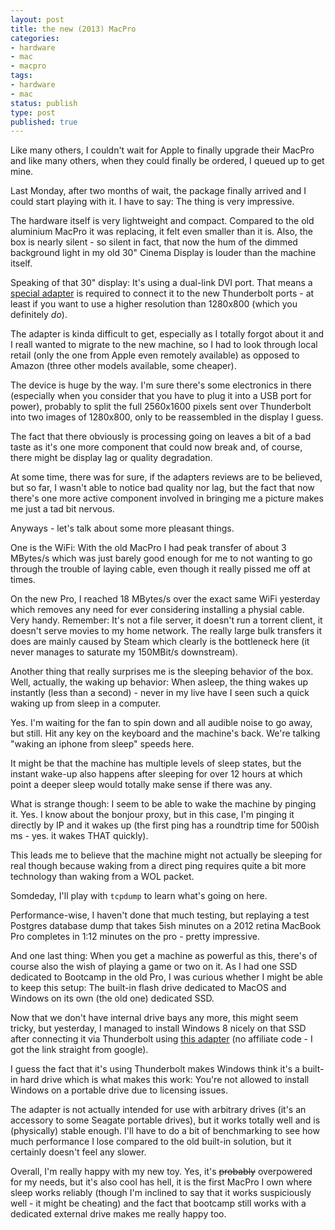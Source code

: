 ```yaml
---
layout: post
title: the new (2013) MacPro
categories:
- hardware
- mac
- macpro
tags:
- hardware
- mac
status: publish
type: post
published: true
---
```


Like many others, I couldn't wait for Apple to finally upgrade their MacPro and like many others, when they could finally be ordered, I queued up to get mine.

Last Monday, after two months of wait, the package finally arrived and I could start playing with it. I have to say: The thing is very impressive.

The hardware itself is very lightweight and compact. Compared to the old aluminium MacPro it was replacing, it felt even smaller than it is. Also, the box is nearly silent - so silent in fact, that now the hum of the dimmed background light in my old 30" Cinema Display is louder than the machine itself.

Speaking of that 30" display: It's using a dual-link DVI port. That means a [special adapter](http://store.apple.com/us/product/MB571Z/A/mini-displayport-to-dual-link-dvi-adapter?fnode=51) is required to connect it to the new Thunderbolt ports - at least if you want to use a higher resolution than 1280x800 (which you definitely *do*).

The adapter is kinda difficult to get, especially as I totally forgot about it and I reall wanted to migrate to the new machine, so I had to look through local retail (only the one from Apple even remotely available) as opposed to Amazon (three other models available, some cheaper).

The device is huge by the way. I'm sure there's some electronics in there (especially when you consider that you have to plug it into a USB port for power), probably to split the full 2560x1600 pixels sent over Thunderbolt into two images of 1280x800, only to be reassembled in the display I guess.

The fact that there obviously is processing going on leaves a bit of a bad taste as it's one more component that could now break and, of course, there might be display lag or quality degradation.

At some time, there was for sure, if the adapters reviews are to be believed, but so far, I wasn't able to notice bad quality nor lag, but the fact that now there's one more active component involved in bringing me a picture makes me just a tad bit nervous.

Anyways - let's talk about some more pleasant things.

One is the WiFi: With the old MacPro I had peak transfer of about 3 MBytes/s which was just barely good enough for me to not wanting to go through the trouble of laying cable, even though it really pissed me off at times.

On the new Pro, I reached 18 MBytes/s over the exact same WiFi yesterday which removes any need for ever considering installing a physial cable. Very handy. Remember: It's not a file server, it doesn't run a torrent client, it doesn't serve movies to my home network. The really large bulk transfers it does are mainly caused by Steam which clearly is the bottleneck here (it never manages to saturate my 150MBit/s downstream).

Another thing that really surprises me is the sleeping behavior of the box. Well, actually, the waking up behavior: When asleep, the thing wakes up instantly (less than a second) - never in my live have I seen such a quick waking up from sleep in a computer.

Yes. I'm waiting for the fan to spin down and all audible noise to go away, but still. Hit any key on the keyboard and the machine's back. We're talking "waking an iphone from sleep" speeds here.

It might be that the machine has multiple levels of sleep states, but the instant wake-up also happens after sleeping for over 12 hours at which point a deeper sleep would totally make sense if there was any.

What is strange though: I seem to be able to wake the machine by pinging it. Yes. I know about the bonjour proxy, but in this case, I'm pinging it directly by IP and it wakes up (the first ping has a roundtrip time for 500ish ms - yes. it wakes THAT quickly).

This leads me to believe that the machine might not actually be sleeping for real though because waking from a direct ping requires quite a bit more technology than waking from a WOL packet.

Somdeday, I'll play with `tcpdump` to learn what's going on here.

Performance-wise, I haven't done that much testing, but replaying a test Postgres database dump that takes 5ish minutes on a 2012 retina MacBook Pro completes in 1:12 minutes on the pro - pretty impressive.

And one last thing: When you get a machine as powerful as this, there's of course also the wish of playing a game or two on it. As I had one SSD dedicated to Bootcamp in the old Pro, I was curious whether I might be able to keep this setup: The built-in flash drive dedicated to MacOS and Windows on its own (the old one) dedicated SSD.

Now that we don't have internal drive bays any more, this might seem tricky, but yesterday, I managed to install Windows 8 nicely on that SSD after connecting it via Thunderbolt using [this adapter](http://www.amazon.com/Seagate-GoFlex-Thunderbolt-Adapter-STAE121/dp/B006P1QWOQ) (no affiliate code - I got the link straight from google).

I guess the fact that it's using Thunderbolt makes Windows think it's a built-in hard drive which is what makes this work: You're not allowed to install Windows on a portable drive due to licensing issues.

The adapter is not actually intended for use with arbitrary drives (it's an accessory to some Seagate portable drives), but it works totally well and is (physically) stable enough. I'll have to do a bit of benchmarking to see how much performance I lose compared to the old built-in solution, but it certainly doesn't feel any slower.

Overall, I'm really happy with my new toy. Yes, it's <s>probably</s> overpowered for my needs, but it's also cool has hell, it is the first MacPro I own where sleep works reliably (though I'm inclined to say that it works suspiciously well - it might be cheating) and the fact that bootcamp still works with a dedicated external drive makes me really happy too.
